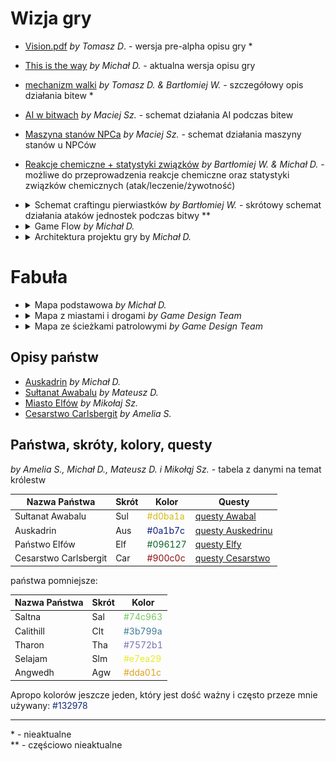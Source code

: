 # Wizja gry

- [Vision.pdf](./game_vision/Vision.pdf) _by Tomasz D_. - wersja pre-alpha opisu gry \*
- [This is the way](./game_vision/this_is_the_way.pdf) _by Michał D._ - aktualna wersja opisu gry
- [mechanizm walki](./game_vision/Mechanika_Walki.pdf) _by Tomasz D. & Bartłomiej W._ - szczegółowy opis działania bitew \*
- [AI w bitwach](./game_vision/scheme_ai.pdf) _by Maciej Sz._ - schemat działania AI podczas bitew
- [Maszyna stanów NPCa](./game_vision/sCHEMe_enemy_state_scheme.pdf) _by Maciej Sz._ - schemat działania maszyny stanów u NPCów
- [Reakcje chemiczne + statystyki związków](./game_vision/sCHEMe_reactions.pdf) _by Bartłomiej W. & Michał D._ - możliwe do przeprowadzenia reakcje chemiczne oraz statystyki związków chemicznych (atak/leczenie/żywotność)

- <details><summary>Schemat craftingu pierwiastków <i>by Bartłomiej W.</i> - skrótowy schemat działania ataków jednostek podczas bitwy **</summary><img src="./game_vision/crafting_mechanism.png"></details>
- <details><summary>Game Flow <i>by Michał D.</i></summary><img src="./game_vision/gameflow.png"></details>
- <details><summary>Architektura projektu gry by <i>Michał D.</i></summary><img src="./game_vision/architecture.png"></details>

# Fabuła

- <details><summary>Mapa podstawowa <i>by Michał D.</i></summary><img src="./game_vision/map.png"></details>
- <details><summary>Mapa z miastami i drogami <i>by Game Design Team</i></summary><img src="./game_vision/map_patrols.png"></details>
- <details><summary>Mapa ze ścieżkami patrolowymi <i>by Game Design Team</i></summary><img src="./game_vision/map_patrol_paths.png"></details>


## Opisy państw

- [Auskadrin](./game_vision/Panstwo_1.pdf) _by Michał D._
- [Sułtanat Awabalu](./game_vision/Panstwo_2.pdf) _by Mateusz D._
- [Miasto Elfów](./game_vision/Panstwo_3.pdf) _by Mikołaj Sz._
- [Cesarstwo Carlsbergit](./game_vision/Panstwo_4.pdf) _by Amelia S._

## Państwa, skróty, kolory, questy

_by Amelia S., Michał D., Mateusz D. i Mikołąj Sz._ - tabela z danymi na temat królestw

| Nazwa Państwa         | Skrót | Kolor                                  | Questy                                                  |
|-----------------------|-------|----------------------------------------|---------------------------------------------------------|
| Sułtanat Awabalu      | Sul   | <font color="#d0ba1a" >#d0ba1a</font>  | [questy Awabal](./game_vision/quests_awbal.pdf)         |
| Auskadrin             | Aus   | <font color="#0a1b7c"> #0a1b7c </font> | [questy Auskedrinu](./game_vision/quests_auskedrin.pdf) |
| Państwo Elfów         | Elf   | <font color="#096127"> #096127</font>  | [questy Elfy](game_vision/quests_elfy.pdf)              |
| Cesarstwo Carlsbergit | Car   | <font color="#900c0c"> #900c0c</font>  | [questy Cesarstwo](game_vision/quests_cesarstwo.pdf)    |

państwa pomniejsze:

| Nazwa Państwa | Skrót | Kolor                                  |
|---------------|-------|----------------------------------------|
| Saltna        | Sal   | <font color="#74c963">#74c963 </font>  |
| Calithill     | Clt   | <font color="#3b799a">#3b799a </font>  |
| Tharon        | Tha   | <font color="#7572b1"> #7572b1 </font> |
| Selajam       | Slm   | <font color="#e7ea29"> #e7ea29 </font> |
| Angwedh       | Agw   | <font color="#dda01c"> #dda01c </font> |

Apropo kolorów jeszcze jeden, który jest dość ważny i często przeze mnie używany:
<font color="#132978">#132978</font>

---
\* - nieaktualne \
\*\* - częściowo nieaktualne
